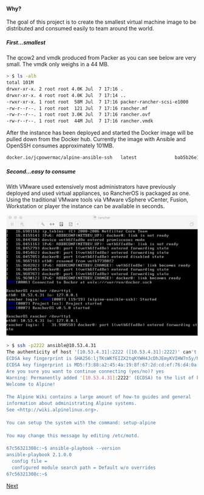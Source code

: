 #### Why?

The goal of this project is to create the smallest virtual machine image to be distributed
and consumed easily to team around the world.

##### First...smallest

The qcow2 and vmdk produced from Packer as you can see below are very small.  The vmdk only weighs in a 44 MB.

```bash
> $ ls -alh
total 101M
drwxr-xr-x. 2 root root 4.0K Jul  7 17:16 .
drwxr-xr-x. 4 root root 4.0K Jul  7 17:14 ..
-rwxr-xr-x. 1 root root  58M Jul  7 17:16 packer-rancher-scsi-e1000
-rw-r--r--. 1 root root  121 Jul  7 17:16 rancher.mf
-rw-r--r--. 1 root root 3.0K Jul  7 17:16 rancher.ovf
-rw-r--r--. 1 root root  44M Jul  7 17:16 rancher.vmdk
```

After the instance has been deployed and started the Docker image will be pulled down from the Docker hub.  Currently the image with Ansible and OpenSSH consumes approximately 101MB.

```bash
docker.io/jcpowermac/alpine-ansible-ssh   latest              bab5b26e13f1        7 days ago          101.9 MB
```

##### Second...easy to consume

With VMware used extensively most administrators have previously deployed and used virtual appliances, so RancherOS is packaged as one.  Using the traditional VMware tools via VMware vSphere vCenter, Fusion, Workstation or player the instance can be available in seconds.

![VMware Fusion](images/rancher_vm.png)

```bash
> $ ssh -p2222 ansible@10.53.4.31
The authenticity of host '[10.53.4.31]:2222 ([10.53.4.31]:2222)' can't be established.
ECDSA key fingerprint is SHA256:ljTKsWKfEIZX2tqKYWH4JcDhJEmyKVIHW7n5y/hSXRU.
ECDSA key fingerprint is MD5:f3:88:a2:45:4a:19:8f:67:2d:cd:ef:76:d4:0a:d4:61.
Are you sure you want to continue connecting (yes/no)? yes
Warning: Permanently added '[10.53.4.31]:2222' (ECDSA) to the list of known hosts.
Welcome to Alpine!

The Alpine Wiki contains a large amount of how-to guides and general
information about administrating Alpine systems.
See <http://wiki.alpinelinux.org>.

You can setup the system with the command: setup-alpine

You may change this message by editing /etc/motd.

67c56321308c:~$ ansible-playbook --version
ansible-playbook 2.1.0.0
  config file =
  configured module search path = Default w/o overrides
67c56321308c:~$
```

[Next](02_packer.md)
